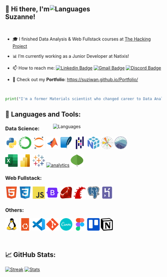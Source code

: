 ## <img align="right" src="https://cdn.dribbble.com/users/2704414/screenshots/7466903/media/b08ab576316bd4582fef189f471cd9e5.gif" alt="Languages" height="auto" width="360"> 👋 Hi there, I'm Suzanne! 

<br>

- 🎓 I finished Data Analysis & Web Fullstack courses at [The Hacking Project](https://www.thehackingproject.org/)

- 📊 I’m currently working as a Junior Developer at Natixis!

- 📫 How to reach me:
[![Linkedin Badge](https://img.shields.io/badge/-LinkedIn-blue?style=flat&logo=Linkedin&logoColor=white&link=https://www.linkedin.com/in/jlim/)](https://www.linkedin.com/in/suzanne-christ%C3%A9-5213b112b/)
[![Gmail Badge](https://img.shields.io/badge/-Gmail-c14438?style=flat&logo=Gmail&logoColor=white&link=mailto:jessicalim813@gmail.com)](mailto:christe.suzanne@gmail.com)
[![Discord Badge](https://img.shields.io/badge/-Discord-purple?style=flat&logo=Discord&logoColor=white&link=discord.com)](https://discordapp.com/users/696455638234169456)

- 📁 Check out my **Portfolio**: https://suziwan.github.io/Portfolio/

<br>

```python
print("I'm a former Materials scientist who changed career to Data Analysis/Science!")
```

## 💬 Languages and Tools:
<a href="https://github.com/Suziwan/Suziwan">
  <img align="right" src="https://github-readme-stats.vercel.app/api/top-langs/?username=Suziwan&langs_count=6&theme=light&hide_border=false&include_all_commits=false&count_private=false&layout=compact" alt="Languages" width="350">
</a>

### Data Science:
<a href="https://www.python.org/" target="_blank" rel="noreferrer"> <img src="https://raw.githubusercontent.com/devicons/devicon/master/icons/python/python-original.svg" alt="python" title="Python" width="40" height="40"/></a>
<a href="https://www.anaconda.com/" target="_blank" rel="noreferrer"> <img src="https://raw.githubusercontent.com/devicons/devicon/master/icons/anaconda/anaconda-original.svg" alt="anaconda" title="Anaconda" width="40" height="40"/></a>
<a href="https://jupyter.org/" target="_blank" rel="noreferrer"> <img src="https://raw.githubusercontent.com/devicons/devicon/master/icons/jupyter/jupyter-original.svg" alt="jupyter" title="Jupyter" width="40" height="40"/></a>
<a href="https://www.mathworks.com/products/matlab.html" target="_blank" rel="noreferrer"> <img src="https://raw.githubusercontent.com/devicons/devicon/master/icons/matlab/matlab-original.svg" alt="matlab" title="Matlab" width="40" height="40"/></a>
<a href="https://sqlite.org/index.html" target="_blank" rel="noreferrer"> <img src="https://raw.githubusercontent.com/devicons/devicon/master/icons/sqlite/sqlite-original.svg" alt="sqlite" title="SQLite" width="40" height="40"/></a>
<a href="https://pandas.pydata.org/" target="_blank" rel="noreferrer"> <img src="https://raw.githubusercontent.com/devicons/devicon/master/icons/pandas/pandas-original.svg" alt="pandas" title="Pandas" width="40" height="40"/></a>
<a href="https://numpy.org/" target="_blank" rel="noreferrer"> <img src="https://raw.githubusercontent.com/devicons/devicon/master/icons/numpy/numpy-original.svg" alt="numpy" title="NumPy" width="40" height="40"/></a>
<a href="https://matplotlib.org/" target="_blank" rel="noreferrer"> <img src="/logos/logo_matplotlib.svg" alt="matplotlib" title="Matplotlib" width="40" height="40"/></a>
<a href="https://seaborn.pydata.org/" target="_blank" rel="noreferrer"> <img src="/logos/logo_seaborn.svg" alt="seaborn" title="Seaborn" width="40" height="40"/></a>

<a href="https://www.microsoft.com/en-us/microsoft-365/excel" target="_blank" rel="noreferrer"> <img src="/logos/logo_excel.svg" alt="excel" title="Excel" width="40" height="40"/></a>
<a href="https://powerbi.microsoft.com/" target="_blank" rel="noreferrer"> <img src="/logos/logo_powerbi.svg" alt="powerbi" title="PowerBI" width="40" height="40"/></a>
<a href="https://www.tableau.com/" target="_blank" rel="noreferrer"> <img src="/logos/logo_tableau.svg" alt="tableau" title="Tableau" width="40" height="40"/></a>
<a href="https://analytics.google.com/analytics/web/" target="_blank" rel="noreferrer"> <img src="/logos/logo_googleanalytics.svg" alt="analytics" title="Google Analytics" width="40" height="40"/></a>
<a href="https://www.mongodb.com/" target="_blank" rel="noreferrer"> <img src="/logos/logo_mongodb.svg" alt="mongodb" title="MongoDB" width="40" height="40"/></a>

### Web Fullstack:
<a href="https://www.w3schools.com/html/" target="_blank" rel="noreferrer"> <img src="https://raw.githubusercontent.com/devicons/devicon/master/icons/html5/html5-original.svg" alt="html5" title="HTML 5" width="40" height="40"/></a> 
<a href="https://www.w3schools.com/css/" target="_blank" rel="noreferrer"> <img src="https://raw.githubusercontent.com/devicons/devicon/master/icons/css3/css3-original.svg" alt="css3" title="CSS 3" width="40" height="40"/></a> 
<a href="https://www.w3schools.com/js/" target="_blank" rel="noreferrer"> <img src="https://raw.githubusercontent.com/devicons/devicon/master/icons/javascript/javascript-original.svg" alt="javascript" title="JavaScript" width="40" height="40"/></a>
<a href="https://getbootstrap.com" target="_blank" rel="noreferrer"> <img src="https://raw.githubusercontent.com/devicons/devicon/master/icons/bootstrap/bootstrap-plain.svg" alt="bootstrap" title="Bootstrap" width="40" height="40"/></a> 
<a href="https://www.ruby-lang.org/" target="_blank" rel="noreferrer"> <img src="https://raw.githubusercontent.com/devicons/devicon/master/icons/ruby/ruby-original.svg" alt="ruby" title="Ruby" width="40" height="40"/></a> 
<a href="https://rubyonrails.org" target="_blank" rel="noreferrer"> <img src="https://raw.githubusercontent.com/devicons/devicon/master/icons/rails/rails-plain.svg" alt="rails" title="Rails" width="40" height="40"/></a> 
<a href="https://www.postgresql.org" target="_blank" rel="noreferrer"> <img src="https://raw.githubusercontent.com/devicons/devicon/master/icons/postgresql/postgresql-original.svg" alt="postgresql" title="PostgreSQL" width="40" height="40"/></a>
<a href="https://www.heroku.com" target="_blank" rel="noreferrer"> <img src="https://raw.githubusercontent.com/devicons/devicon/master/icons/heroku/heroku-plain.svg" alt="heroku" title="Heroku" width="40" height="40"/></a>

### Others:
<a href="https://www.linux.org/" target="_blank" rel="noreferrer"> <img src="https://raw.githubusercontent.com/devicons/devicon/master/icons/linux/linux-original.svg" alt="linux" title="Linux" width="40" height="40"/></a>
<a href="https://ubuntu.com/" target="_blank" rel="noreferrer"> <img src="https://raw.githubusercontent.com/devicons/devicon/master/icons/ubuntu/ubuntu-plain.svg" alt="ubuntu" title="Ubuntu" width="40" height="40"/></a>
<a href="https://code.visualstudio.com/" target="_blank" rel="noreferrer"> <img src="https://raw.githubusercontent.com/devicons/devicon/master/icons/vscode/vscode-original.svg" alt="vscode" title="Visual Studio Code" width="40" height="40"/></a>
<a href="https://git-scm.com/" target="_blank" rel="noreferrer"> <img src="https://raw.githubusercontent.com/devicons/devicon/master/icons/git/git-original.svg" alt="git" title="Git" width="40" height="40"/></a>
<a href="https://www.canva.com/" target="_blank" rel="noreferrer"> <img src="https://raw.githubusercontent.com/devicons/devicon/master/icons/canva/canva-original.svg" alt="canva" title="Canva" width="40" height="40"/></a>
<a href="https://www.figma.com/" target="_blank" rel="noreferrer"> <img src="https://raw.githubusercontent.com/devicons/devicon/master/icons/figma/figma-original.svg" alt="figma" title="Figma" width="40" height="40"/></a>
<a href="https://trello.com/" target="_blank" rel="noreferrer"> <img src="https://raw.githubusercontent.com/devicons/devicon/master/icons/trello/trello-plain.svg" alt="trello" title="Trello" width="40" height="40"/></a>
<a href="https://www.notion.so/" target="_blank" rel="noreferrer"> <img src=/logos/logo_notion.svg alt="notion" title="Notion" width="40" height="40"/></a>

</br>

## 📈 GitHub Stats:
<a href="https://github.com/Suziwan/Suziwan"> <img src="https://github-readme-streak-stats.herokuapp.com/?user=Suziwan&theme=light&hide_border=false" alt="Streak" height="170"></a>
<a href="https://github.com/Suziwan/Suziwan"> <img src="https://github-readme-stats.vercel.app/api?username=Suziwan&theme=light&hide_border=false&include_all_commits=false&count_private=false" alt="Stats" height="170"></a>

